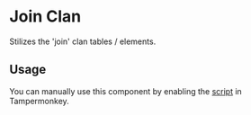 # Join Clan

Stilizes the 'join' clan tables / elements.

## Usage

You can manually use this component by enabling the [script](https://raw.githubusercontent.com/Neutrxl/Themed/main/src/Clan/JoinClan/JoinClan.user.js) in Tampermonkey.